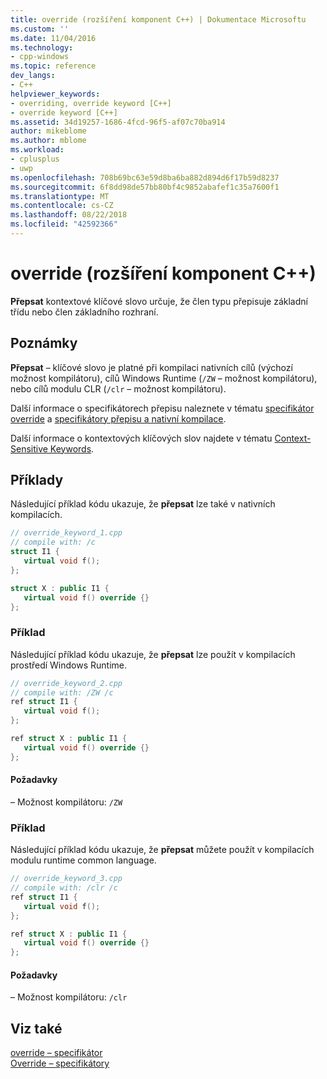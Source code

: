 ```yaml
---
title: override (rozšíření komponent C++) | Dokumentace Microsoftu
ms.custom: ''
ms.date: 11/04/2016
ms.technology:
- cpp-windows
ms.topic: reference
dev_langs:
- C++
helpviewer_keywords:
- overriding, override keyword [C++]
- override keyword [C++]
ms.assetid: 34d19257-1686-4fcd-96f5-af07c70ba914
author: mikeblome
ms.author: mblome
ms.workload:
- cplusplus
- uwp
ms.openlocfilehash: 708b69bc63e59d8ba6ba882d894d6f17b59d8237
ms.sourcegitcommit: 6f8dd98de57bb80bf4c9852abafef1c35a7600f1
ms.translationtype: MT
ms.contentlocale: cs-CZ
ms.lasthandoff: 08/22/2018
ms.locfileid: "42592366"
---
```

# <a name="override--c-component-extensions"></a>override (rozšíření komponent C++)

**Přepsat** kontextové klíčové slovo určuje, že člen typu přepisuje základní třídu nebo člen základního rozhraní.

## <a name="remarks"></a>Poznámky

**Přepsat** – klíčové slovo je platné při kompilaci nativních cílů (výchozí možnost kompilátoru), cílů Windows Runtime (`/ZW` – možnost kompilátoru), nebo cílů modulu CLR (`/clr` – možnost kompilátoru).

Další informace o specifikátorech přepisu naleznete v tématu [specifikátor override](../cpp/override-specifier.md) a [specifikátory přepisu a nativní kompilace](../dotnet/how-to-declare-override-specifiers-in-native-compilations-cpp-cli.md).

Další informace o kontextových klíčových slov najdete v tématu [Context-Sensitive Keywords](../windows/context-sensitive-keywords-cpp-component-extensions.md).

## <a name="examples"></a>Příklady

Následující příklad kódu ukazuje, že **přepsat** lze také v nativních kompilacích.

```cpp
// override_keyword_1.cpp
// compile with: /c
struct I1 {
   virtual void f();
};

struct X : public I1 {
   virtual void f() override {}
};
```

### <a name="example"></a>Příklad

Následující příklad kódu ukazuje, že **přepsat** lze použít v kompilacích prostředí Windows Runtime.

```cpp 
// override_keyword_2.cpp
// compile with: /ZW /c
ref struct I1 {
   virtual void f();
};

ref struct X : public I1 {
   virtual void f() override {}
};
```

#### <a name="requirements"></a>Požadavky

– Možnost kompilátoru: `/ZW`

### <a name="example"></a>Příklad

Následující příklad kódu ukazuje, že **přepsat** můžete použít v kompilacích modulu runtime common language.

```cpp
// override_keyword_3.cpp
// compile with: /clr /c
ref struct I1 {
   virtual void f();
};

ref struct X : public I1 {
   virtual void f() override {}
};
```

#### <a name="requirements"></a>Požadavky

– Možnost kompilátoru: `/clr`

## <a name="see-also"></a>Viz také

[override – specifikátor](../cpp/override-specifier.md)  
[Override – specifikátory](../windows/override-specifiers-cpp-component-extensions.md)